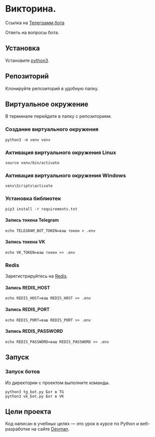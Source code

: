 # Викторина.

Ссылка на [Телеграмм бота](https://t.me/quizbrbr_bot)

Ответь на вопросы бота.
## Установка 

Установите [python3](https://realpython.com/installing-python/).

## Репозиторий
Клонируйте репозиторий в удобную папку.

## Виртуальное окружение
В терминале перейдите в папку с репозиторием.

### Создание виртуального окружения
```bush 
python3 -m venv venv
```

### Активация виртуального окружения Linux

```bush
source venv/bin/activate
```

### Активация виртуального окружения Windows

```bush
venv\Scripts\activate
```

### Установка библиотек

```bush 
pip3 install -r requirements.txt
```

#### Запись токена Telegram
```bush
echo TELEGRAM_BOT_TOKEN=ваш токен > .env
```

#### Запись токена VK
```bush
echo VK_TOKEN=ваш токен >> .env
```

### Redis
Зарегистрируйтесь на [Redis](https://redis.com/).

#### Запись REDIS_HOST
```bush
echo REDIS_HOST=ваш REDIS_HOST >> .env
```

#### Запись REDIS_PORT
```bush
echo REDIS_PORT=ваш REDIS_PORT >> .env
```

#### Запись REDIS_PASSWORD
```bush
echo REDIS_PASSWORD=ваш REDIS_PASSWORD >> .env
```

## Запуск

### Запуск ботов
Из директории с проектом выполните команды.
```bush
python3 tg_bot.py Бот в TG
python3 vk_bot.py Бот в VK
```

## Цели проекта

Код написан в учебных целях — это урок в курсе по Python и веб-разработке на сайте [Devman](https://dvmn.org).
